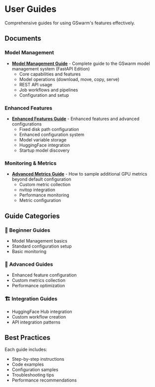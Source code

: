 # User Guides

Comprehensive guides for using GSwarm's features effectively.

## Documents

### Model Management
- [**Model Management Guide**](README_gsmodel.md) - Complete guide to the GSwarm model management system (FastAPI Edition)
  - Core capabilities and features
  - Model operations (download, move, copy, serve)
  - REST API usage
  - Job workflows and pipelines
  - Configuration and setup

### Enhanced Features
- [**Enhanced Features Guide**](GSWARM_MODEL_ENHANCED.md) - Enhanced features and advanced configurations
  - Fixed disk path configuration
  - Enhanced configuration system
  - Model variable storage
  - HuggingFace integration
  - Startup model discovery

### Monitoring & Metrics
- [**Advanced Metrics Guide**](Sample-More-Metrics.md) - How to sample additional GPU metrics beyond default configuration
  - Custom metric collection
  - nvitop integration
  - Performance monitoring
  - Metric configuration

## Guide Categories

### 🚀 **Beginner Guides**
- Model Management basics
- Standard configuration setup
- Basic monitoring

### 🔧 **Advanced Guides**
- Enhanced feature configuration
- Custom metrics collection
- Performance optimization

### 🏗️ **Integration Guides**
- HuggingFace Hub integration
- Custom workflow creation
- API integration patterns

## Best Practices

Each guide includes:
- Step-by-step instructions
- Code examples
- Configuration samples
- Troubleshooting tips
- Performance recommendations
